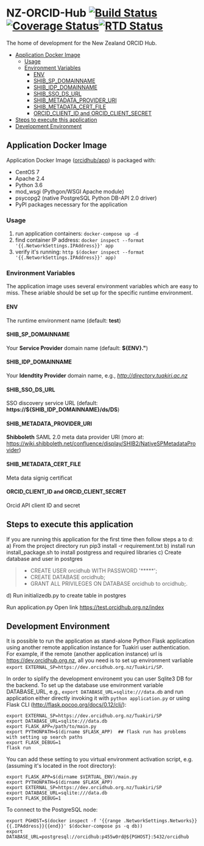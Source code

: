 # NZ-ORCID-Hub [![Build Status](https://travis-ci.org/Royal-Society-of-New-Zealand/NZ-ORCID-Hub.svg?branch=master)](https://travis-ci.org/Royal-Society-of-New-Zealand/NZ-ORCID-Hub)[![Coverage Status](https://coveralls.io/repos/github/Royal-Society-of-New-Zealand/NZ-ORCID-Hub/badge.svg)](https://coveralls.io/github/Royal-Society-of-New-Zealand/NZ-ORCID-Hub)[![RTD Status](https://readthedocs.org/projects/nz-orcid-hub/badge/)](http://docs.orcidhub.org.nz/)
The home of development for the New Zealand ORCID Hub.

- [Application Docker Image](#application-docker-image)
  * [Usage](#usage)
  * [Environment Variables](#environment-variables)
    + [ENV](#env)
    + [SHIB_SP_DOMAINNAME](#shib-sp-domainname)
    + [SHIB_IDP_DOMAINNAME](#shib-idp-domainname)
    + [SHIB_SSO_DS_URL](#shib-sso-ds-url)
    + [SHIB_METADATA_PROVIDER_URI](#shib-metadata-provider-uri)
    + [SHIB_METADATA_CERT_FILE](#shib-metadata-cert-file)
    + [ORCID_CLIENT_ID and ORCID_CLIENT_SECRET](#orcid-client-id-and-orcid-client-secret)
- [Steps to execute this application](#steps-to-execute-this-application)
- [Development Environment](#development-environment)


## Application Docker Image

Application Docker Image ([orcidhub/app](https://hub.docker.com/r/orcidhub/app/)) is packaged with:
 - CentOS 7
 - Apache 2.4
 - Python 3.6
 - mod_wsgi (Pythgon/WSGI Apache module)
 - psycopg2 (native PostgreSQL Python DB-API 2.0 driver)
 - PyPI packages necessary for the application

### Usage 

1. run application containers: `docker-compose up -d`
1. find container IP address: `docker inspect --format '{{.NetworkSettings.IPAddress}}' app`
1. verify it's running: `http $(docker inspect --format '{{.NetworkSettings.IPAddress}}' app)`

### Environment Variables

The application image uses several environment variables which are easy to miss. These ariable should be set up for the specific runtime environment.

#### ENV

The runtime environment name (default: **test**)

#### SHIB_SP_DOMAINNAME

Your **Service Provider** domain name (default: **${ENV}.<container domainname>"**)

#### SHIB_IDP_DOMAINNAME

Your **Idendtity Provider** domain name, e.g., *http://directory.tuakiri.ac.nz*

#### SHIB_SSO_DS_URL

SSO discovery service URL (default: **https://${SHIB_IDP_DOMAINNAME}/ds/DS**)

#### SHIB_METADATA_PROVIDER_URI

**Shibboleth** SAML 2.0 meta data provider URI (moro at: https://wiki.shibboleth.net/confluence/display/SHIB2/NativeSPMetadataProvider)

#### SHIB_METADATA_CERT_FILE

Meta data signig certificat

#### ORCID_CLIENT_ID and ORCID_CLIENT_SECRET

Orcid API client ID and secret

## Steps to execute this application

If you are running this application for the first time then follow steps a to d:
	a) From the project directory run pip3 install -r requirement.txt
	b) install run install_package.sh to install postgress and required libraries
	c) Create database and user in postgres
	
> - CREATE USER orcidhub WITH PASSWORD '*****';
> - CREATE DATABASE orcidhub;
> - GRANT ALL PRIVILEGES ON DATABASE orcidhub to orcidhub;.


d) Run initializedb.py to create table in postgres

Run application.py
Open link https://test.orcidhub.org.nz/index

## Development Environment

It is possible to run the application as stand-alone Python Flask application using another remote
application instance for Tuakiri user authentication. For example, if the remote 
(another application instance) url is https://dev.orcidhub.org.nz, all you need is to set up 
environment varliable `export EXTERNAL_SP=https://dev.orcidhub.org.nz/Tuakiri/SP`.

In order to siplify the development environemt you can user Sqlite3 DB for the backend. 
To set up the database use environment variable DATABASE_URL, e.g., 
`export DATABASE_URL=sqlite:///data.db` and run application
either directly invoking it with `python application.py` or using Flask CLI 
(http://flask.pocoo.org/docs/0.12/cli/):

```
export EXTERNAL_SP=https://dev.orcidhub.org.nz/Tuakiri/SP
export DATABASE_URL=sqlite:///data.db
export FLASK_APP=/path/to/main.py
export PYTHONPATH=$(dirname $FLASK_APP)  ## flask run has problems with setting up search paths
export FLASK_DEBUG=1
flask run
```

You can add these setting to you virtual environment activation script, e.g. (assuming it's located in the root directory):

```
export FLASK_APP=$(dirname $VIRTUAL_ENV)/main.py
export PYTHONPATH=$(dirname $FLASK_APP)
export EXTERNAL_SP=https://dev.orcidhub.org.nz/Tuakiri/SP
export DATABASE_URL=sqlite:///data.db
export FLASK_DEBUG=1
```

To connect to the PostgreSQL node:

```
export PGHOST=$(docker inspect -f '{{range .NetworkSettings.Networks}}{{.IPAddress}}{{end}}' $(docker-compose ps -q db))
export DATABASE_URL=postgresql://orcidhub:p455w0rd@${PGHOST}:5432/orcidhub
```
